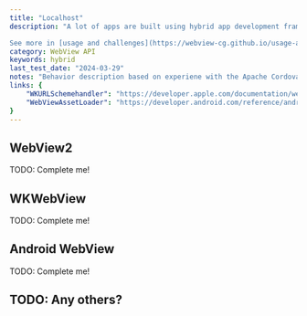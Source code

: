 ```yaml
---
title: "Localhost"
description: "A lot of apps are built using hybrid app development frameworks that use one big WebView for providing app developers a native wrapper and some plugins for their Web app. The web content is often bundled and served within the native app. For a couple of reasons using the `file:` protocol to access web content is no longer an option and WebViews provide APIs to host content.

See more in [usage and challenges](https://webview-cg.github.io/usage-and-challenges/#the-origin-in-a-webview-for-locally-hosted-content)."
category: WebView API
keywords: hybrid
last_test_date: "2024-03-29"
notes: "Behavior description based on experiene with the Apache Cordova app framework"
links: {
    "WKURLSchemehandler": "https://developer.apple.com/documentation/webkit/wkurlschemehandler",
    "WebViewAssetLoader": "https://developer.android.com/reference/androidx/webkit/WebViewAssetLoader"
}
---
```


## WebView2

TODO: Complete me!

## WKWebView

TODO: Complete me!

## Android WebView

TODO: Complete me!

## TODO: Any others?

